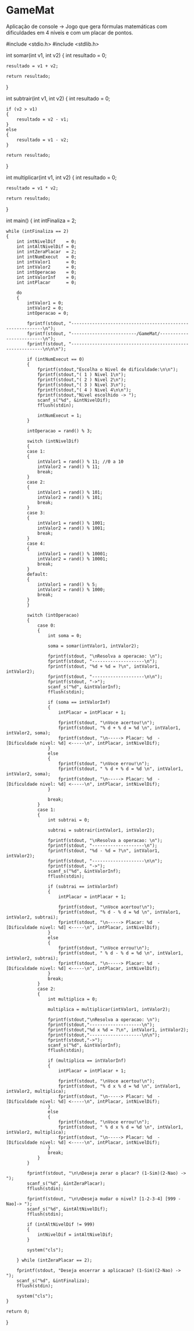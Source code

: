 # GameMat
Aplicação de console -> Jogo que gera fórmulas matemáticas com dificuldades em 4 níveis e com um placar de pontos.

#include <stdio.h>
#include <stdlib.h>

int somar(int v1, int v2)
{
    int resultado = 0;

    resultado = v1 + v2;

    return resultado;
}

int subtrair(int v1, int v2)
{
    int resultado = 0;

    if (v2 > v1)
    {
        resultado = v2 - v1;
    }
    else
    {
        resultado = v1 - v2;
    }

    return resultado;
}

int multiplicar(int v1, int v2)
{
    int resultado = 0;

    resultado = v1 * v2;

    return resultado;
}

int main()
{
    int intFinaliza = 2;

    while (intFinaliza == 2)
    {
        int intNivelDif    = 0;
        int intAltNivelDif = 0;
        int intZeraPlacar  = 2;
        int intNumExecut   = 0;
        int intValor1      = 0;
        int intValor2      = 0;
        int intOperacao    = 0;
        int intValorInf    = 0;
        int intPlacar      = 0;

        do
        {
            intValor1 = 0;
            intValor2 = 0;
            intOperacao = 0;

            fprintf(stdout, "-----------------------------------------------------------\n");
            fprintf(stdout, "-------------------------/GameMat/-------------------------\n");
            fprintf(stdout, "-----------------------------------------------------------\n\n\n");

            if (intNumExecut == 0)
            {
                fprintf(stdout,"Escolha o Nivel de dificuldade:\n\n");
                fprintf(stdout,"( 1 ) Nivel 1\n");
                fprintf(stdout,"( 2 ) Nivel 2\n");
                fprintf(stdout,"( 3 ) Nivel 3\n");
                fprintf(stdout,"( 4 ) Nivel 4\n\n");
                fprintf(stdout,"Nivel escolhido -> ");
                scanf_s("%d", &intNivelDif);
                fflush(stdin);

                intNumExecut = 1;
            }

            intOperacao = rand() % 3;

            switch (intNivelDif)
            {
            case 1:
            {
                intValor1 = rand() % 11; //0 a 10
                intValor2 = rand() % 11;
                break;
            }
            case 2:
            {
                intValor1 = rand() % 101;
                intValor2 = rand() % 101;
                break;
            }
            case 3:
            {
                intValor1 = rand() % 1001;
                intValor2 = rand() % 1001;
                break;
            }
            case 4:
            {
                intValor1 = rand() % 10001;
                intValor2 = rand() % 10001;
                break;
            }
            default:
            {
                intValor1 = rand() % 5;
                intValor2 = rand() % 1000;
                break;
            }
            }

            switch (intOperacao)
            {
                case 0:
                {
                    int soma = 0;

                    soma = somar(intValor1, intValor2);

                    fprintf(stdout, "\nResolva a operacao: \n");
                    fprintf(stdout, "--------------------\n");
                    fprintf(stdout, "%d + %d = ?\n", intValor1, intValor2);
                    fprintf(stdout, "--------------------\n\n");
                    fprintf(stdout, "->");
                    scanf_s("%d", &intValorInf);
                    fflush(stdin);

                    if (soma == intValorInf)
                    {
                        intPlacar = intPlacar + 1;

                        fprintf(stdout, "\nVoce acertou!\n");
                        fprintf(stdout, "% d + % d = %d \n", intValor1, intValor2, soma);
                        fprintf(stdout, "\n-----> Placar: %d  - [Dificuldade nivel: %d] <-----\n", intPlacar, intNivelDif);
                    }
                    else
                    {
                        fprintf(stdout, "\nVoce errou!\n");
                        fprintf(stdout, " % d + % d = %d \n", intValor1, intValor2, soma);
                        fprintf(stdout, "\n-----> Placar: %d  - [Dificuldade nivel: %d] <-----\n", intPlacar, intNivelDif);
                    }

                    break;
                }
                case 1:
                {
                    int subtrai = 0;

                    subtrai = subtrair(intValor1, intValor2);

                    fprintf(stdout, "\nResolva a operacao: \n");
                    fprintf(stdout, "--------------------\n");
                    fprintf(stdout, "%d - %d = ?\n", intValor1, intValor2);
                    fprintf(stdout, "--------------------\n\n");
                    fprintf(stdout, "->");
                    scanf_s("%d", &intValorInf);
                    fflush(stdin);

                    if (subtrai == intValorInf)
                    {
                        intPlacar = intPlacar + 1;

                        fprintf(stdout, "\nVoce acertou!\n");
                        fprintf(stdout, "% d - % d = %d \n", intValor1, intValor2, subtrai);
                        fprintf(stdout, "\n-----> Placar: %d  - [Dificuldade nivel: %d] <-----\n", intPlacar, intNivelDif);
                    }
                    else
                    {
                        fprintf(stdout, "\nVoce errou!\n");
                        fprintf(stdout, " % d - % d = %d \n", intValor1, intValor2, subtrai);
                        fprintf(stdout, "\n-----> Placar: %d  - [Dificuldade nivel: %d] <-----\n", intPlacar, intNivelDif);
                    }
                    break;
                }
                case 2:
                {
                    int multiplica = 0;

                    multiplica = multiplicar(intValor1, intValor2);

                    fprintf(stdout,"\nResolva a operacao: \n");
                    fprintf(stdout,"--------------------\n");
                    fprintf(stdout,"%d x %d = ?\n", intValor1, intValor2);
                    fprintf(stdout,"--------------------\n\n");
                    fprintf(stdout,"->");
                    scanf_s("%d", &intValorInf);
                    fflush(stdin);

                    if (multiplica == intValorInf)
                    {
                        intPlacar = intPlacar + 1;

                        fprintf(stdout, "\nVoce acertou!\n");
                        fprintf(stdout, "% d x % d = %d \n", intValor1, intValor2, multiplica);
                        fprintf(stdout, "\n-----> Placar: %d  - [Dificuldade nivel: %d] <-----\n", intPlacar, intNivelDif);
                    }
                    else
                    {
                        fprintf(stdout, "\nVoce errou!\n");
                        fprintf(stdout, " % d x % d = %d \n", intValor1, intValor2, multiplica);
                        fprintf(stdout, "\n-----> Placar: %d  - [Dificuldade nivel: %d] <-----\n", intPlacar, intNivelDif);
                    }
                    break;
                }
            }

            fprintf(stdout, "\n\nDeseja zerar o placar? (1-Sim)(2-Nao) -> ");
            scanf_s("%d", &intZeraPlacar);
            fflush(stdin);

            fprintf(stdout, "\n\nDeseja mudar o nivel? [1-2-3-4] [999 - Nao]-> ");
            scanf_s("%d", &intAltNivelDif);
            fflush(stdin);

            if (intAltNivelDif != 999)
            {
                intNivelDif = intAltNivelDif;
            }

            system("cls");

        } while (intZeraPlacar == 2);

        fprintf(stdout, "Deseja encerrar a aplicacao? (1-Sim)(2-Nao) -> ");
        scanf_s("%d", &intFinaliza);
        fflush(stdin);

        system("cls");
    }

    return 0;
}
